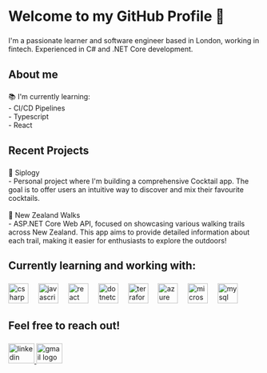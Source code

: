<h1 align="left">Welcome to my GitHub Profile 👋</h1>

###

<p align="left">I'm a passionate learner and software engineer based in London, working in fintech. Experienced in C# and .NET Core development.</p>

###

<h2 align="left">About me</h2>

###

<p align="left">📚 I'm currently learning:<br>- CI/CD Pipelines<br>- Typescript <br>- React</p>

###

<h2 align="left">Recent Projects</h2>

###

<p align="left">🍹 Siplogy<br>- Personal project where I'm building a comprehensive Cocktail app. The goal is to offer users an intuitive way to discover and mix their favourite cocktails.<br><br>🌄 New Zealand Walks<br>- ASP.NET Core Web API, focused on showcasing various walking trails across New Zealand. This app aims to provide detailed information about each trail, making it easier for enthusiasts to explore the outdoors!</p>

###

<h2 align="left">Currently learning and working with:</h2>

###

<div align="left">
  <img src="https://cdn.jsdelivr.net/gh/devicons/devicon/icons/csharp/csharp-original.svg" height="40" alt="csharp logo"  />
  <img width="12" />
  <img src="https://cdn.jsdelivr.net/gh/devicons/devicon/icons/javascript/javascript-original.svg" height="40" alt="javascript logo"  />
  <img width="12" />
  <img src="https://cdn.jsdelivr.net/gh/devicons/devicon/icons/react/react-original.svg" height="40" alt="react logo"  />
  <img width="12" />
  <img src="https://cdn.jsdelivr.net/gh/devicons/devicon/icons/dotnetcore/dotnetcore-original.svg" height="40" alt="dotnetcore logo"  />
  <img width="12" />
  <img src="https://cdn.jsdelivr.net/gh/devicons/devicon/icons/terraform/terraform-original.svg" height="40" alt="terraform logo"  />
  <img width="12" />
  <img src="https://cdn.jsdelivr.net/gh/devicons/devicon/icons/azure/azure-original.svg" height="40" alt="azure logo"  />
  <img width="12" />
  <img src="https://cdn.jsdelivr.net/gh/devicons/devicon/icons/microsoftsqlserver/microsoftsqlserver-plain.svg" height="40" alt="microsoftsqlserver logo"  />
  <img width="12" />
  <img src="https://cdn.jsdelivr.net/gh/devicons/devicon/icons/mysql/mysql-original.svg" height="40" alt="mysql logo"  />
</div>

###

<h2 align="left">Feel free to reach out!</h2>

###

<div align="left">
  <a href="www.linkedin.com/in/joshua-erskine" target="_blank">
    <img src="https://raw.githubusercontent.com/maurodesouza/profile-readme-generator/master/src/assets/icons/social/linkedin/default.svg" width="52" height="40" alt="linkedin logo"  />
  </a>
  <a href="joshuaerskine0@gmail.com" target="_blank">
    <img src="https://raw.githubusercontent.com/maurodesouza/profile-readme-generator/master/src/assets/icons/social/gmail/default.svg" width="52" height="40" alt="gmail logo"  />
  </a>
</div>

###
